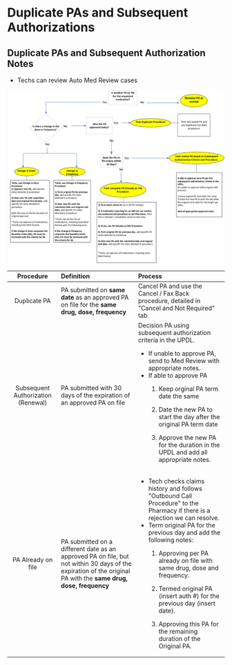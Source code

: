 # Duplicate PAs and Subsequent Authorizations

## Duplicate PAs and Subsequent Authorization Notes
- Techs can review Auto Med Review cases


![Alt text](<Flowchart Picture.png>)


| Procedure | Definition | Process |
|:---:|:---|:---|
| Duplicate PA | PA submitted on **same date** as an approved PA on file for the **same drug, dose, frequency** | Cancel PA and use the Cancel / Fax Back procedure, detailed in "Cancel and Not Required" tab   |
| Subsequent Authorization (Renewal) | PA submitted with 30 days of the expiration of an approved PA on file | Decision PA using subsequent authorization criteria in the UPDL. <ul><li>If unable to approve PA, send to Med Review with appropriate notes. </li></ol></ol><li>If able to approve PA  </li><ol><li>Keep orginal PA term date the same </li><ol></ol><li>Date the new PA to start the day after the original PA term date </li><ol></ol><li>Approve the new PA for the duration in the UPDL and add all appropriate notes.  |
| PA Already on file | PA submitted on a different date as an approved PA on file, but not within 30 days of the expiration of the original PA with the **same drug, dose, frequency** | <ul><li>Tech checks claims history and follows "Outbound Call Procedure" to the Pharmacy if there is a rejection we can resolve. </li></ol></ol><li>Term original PA for the previous day and add the following notes:  </li><ol><li>Approving per PA already on file with same drug, dose and frequency. </li><ol></ol><li>Termed original PA (insert auth #) for the previous day (insert date). </li><ol></ol><li>Approving this PA for the remaining duration of the Original PA.  |
